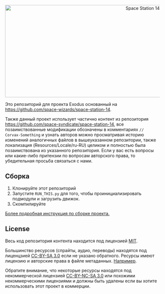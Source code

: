 <p align="center"> <img alt="Space Station 14" width="880" height="300" src="https://raw.githubusercontent.com/space-wizards/asset-dump/de329a7898bb716b9d5ba9a0cd07f38e61f1ed05/github-logo.svg" /></p>

Это репозиторий для проекта Exodus основанный на https://github.com/space-wizards/space-station-14.

Также данный проект использует частично контент из репозитория https://github.com/space-syndicate/space-station-14, все позаимствованные модификации обозначены в комментариях `// Corvax-Something` и узнать авторов можно просматривая историю изменений аналогичных файлов в вышеуказанном репозитории, также локализация (Resources/Locale/ru-RU) целиком и полностью была позаимствована из указанного репозитория. Если у вас есть вопросы или какие-либо притензии по вопросам авторского права, то убедительная просьба связаться с нами.

## Сборка

1. Клонируйте этот репозиторий
2. Запустите `RUN_THIS.py` для того, чтобы проинициализировать подмодули и загрузить движок.
3. Скомпилируйте

[Более подробная инструкция по сборке проекта.](https://docs.spacestation14.com/en/general-development/setup.html)

## License

Весь код репозитория контента находится под лицензией [MIT](https://github.com/space-wizards/space-station-14/blob/master/LICENSE.TXT).

Большинство ресурсов (спрайты, аудио, переводы) находятся под лиценцзией [CC-BY-SA 3.0](https://creativecommons.org/licenses/by-sa/3.0/) если не указано обратного. Ресурсы имеют лицензию и авторские права в файле метаданных. [Например](https://github.com/space-wizards/space-station-14/blob/master/Resources/Textures/Objects/Tools/crowbar.rsi/meta.json).

Обратите внимание, что некоторые ресурсы находятся под некоммерческой лицензией [CC-BY-NC-SA 3.0](https://creativecommons.org/licenses/by-nc-sa/3.0/) или похожими некоммерческими лицензиями и должны быть удалены если вы хотите использовать этот проект в коммерции.
